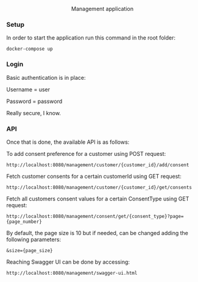 <p align="center">Management application</p>

### Setup

<p>
In order to start the application run this command in the root folder:

```Shell
docker-compose up
```

</p>

### Login

Basic authentication is in place:
<p>Username = user</p>
<p>Password = password</p>

Really secure, I know.

### API

Once that is done, the available API is as follows:

<p>
To add consent preference for a customer using POST request:

```Shell
http://localhost:8080/management/customer/{customer_id}/add/consent
```

</p>

<p>
Fetch customer consents for a certain customerId using GET request:

```Shell
http://localhost:8080/management/customer/{customer_id}/get/consents
```

</p>

<p>
Fetch all customers consent values for a certain ConsentType using GET request:

```Shell
http://localhost:8080/management/consent/get/{consent_type}?page={page_number}
```

By default, the page size is 10 but if needed, can be changed adding the following parameters:

```Shell
&size={page_size}
```

</p>

<p>
Reaching Swagger UI can be done by accessing:

```Shell
http://localhost:8080/management/swagger-ui.html
```

</p>
